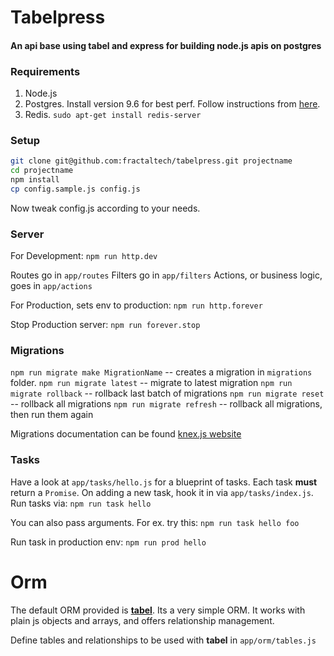 # Tabelpress
#### An api base using tabel and express for building node.js apis on postgres

### Requirements
1. Node.js
2. Postgres. Install version 9.6 for best perf. Follow instructions from [here](https://serversforhackers.com/using-postgresql).
3. Redis. `sudo apt-get install redis-server`

### Setup
```bash
git clone git@github.com:fractaltech/tabelpress.git projectname
cd projectname
npm install
cp config.sample.js config.js
```
Now tweak config.js according to your needs.

### Server
For Development:
`npm run http.dev`

Routes go in `app/routes`
Filters go in `app/filters`
Actions, or business logic, goes in `app/actions`

For Production, sets env to production:
`npm run http.forever`

Stop Production server:
`npm run forever.stop`

### Migrations
`npm run migrate make MigrationName` -- creates a migration in `migrations` folder.
`npm run migrate latest` -- migrate to latest migration
`npm run migrate rollback` -- rollback last batch of migrations
`npm run migrate reset` -- rollback all migrations
`npm run migrate refresh` -- rollback all migrations, then run them again

Migrations documentation can be found [knex.js website](http://knexjs.org/#Schema)

### Tasks
Have a look at `app/tasks/hello.js` for a blueprint of tasks. Each task **must** return a `Promise`.
On adding a new task, hook it in via `app/tasks/index.js`.
Run tasks via:
`npm run task hello`

You can also pass arguments. For ex. try this:
`npm run task hello foo`

Run task in production env:
`npm run prod hello`

# Orm
The default ORM provided is [**tabel**](https://github.com/fractaltech/tabel).
Its a very simple ORM. It works with plain js objects and arrays, and offers relationship management.

Define tables and relationships to be used with **tabel** in `app/orm/tables.js`
